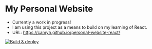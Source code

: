# My Personal Website

- Currently a work in progress!
- I am using this project as a means to build on my learning of React.
- URL: https://camyh.github.io/personal-website-react/

[![Build & deploy](https://github.com/CamyH/personal-website-react/actions/workflows/build-deploy.yml/badge.svg?branch=main)](https://github.com/CamyH/personal-website-react/actions/workflows/build-deploy.yml)
